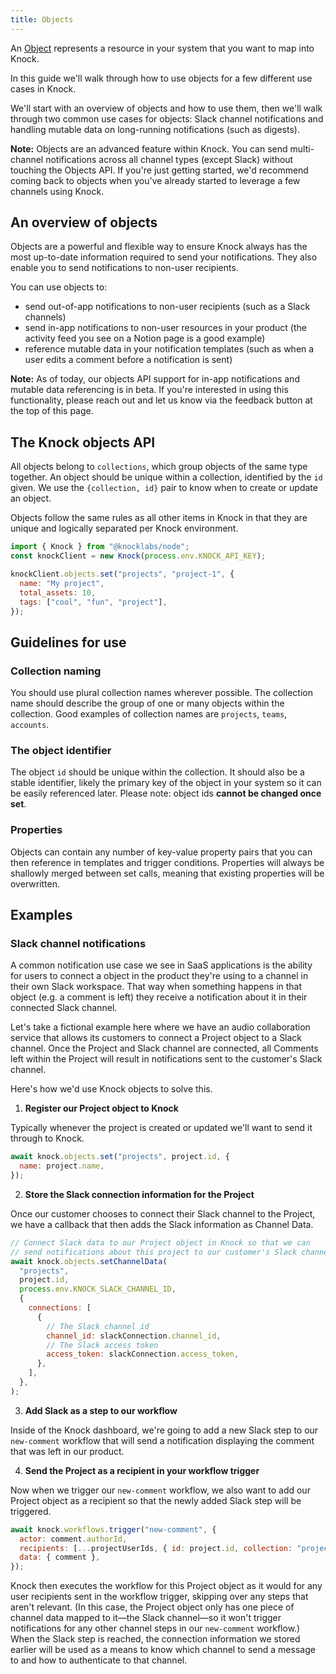 ```yaml
---
title: Objects
---
```


An [Object](/reference#objects) represents a resource in your system that you want to map into Knock.

In this guide we'll walk through how to use objects for a few different use cases in Knock.

We'll start with an overview of objects and how to use them, then we'll walk through two common use cases for objects: Slack channel notifications and handling mutable data on long-running notifications (such as digests).

**Note:** Objects are an advanced feature within Knock. You can send multi-channel notifications across all channel types (except Slack) without touching the Objects API. If you're just getting started, we'd recommend coming back to objects when you've already started to leverage a few channels using Knock.

## An overview of objects

Objects are a powerful and flexible way to ensure Knock always has the most up-to-date information required to send your notifications. They also enable you to send notifications to non-user recipients.

You can use objects to:

- send out-of-app notifications to non-user recipients (such as a Slack channels)
- send in-app notifications to non-user resources in your product (the activity feed you see on a Notion page is a good example)
- reference mutable data in your notification templates (such as when a user edits a comment before a notification is sent)

**Note:** As of today, our objects API support for in-app notifications and mutable data referencing is in beta. If you're interested in using this functionality, please reach out and let us know via the feedback button at the top of this page.

## The Knock objects API

All objects belong to `collections`, which group objects of the same type together. An object should be unique within a collection, identified by the `id` given. We use the `{collection, id}` pair to know when to create or update an object.

Objects follow the same rules as all other items in Knock in that they are unique and logically separated per Knock environment.

```javascript Set an object in Knock
import { Knock } from "@knocklabs/node";
const knockClient = new Knock(process.env.KNOCK_API_KEY);

knockClient.objects.set("projects", "project-1", {
  name: "My project",
  total_assets: 10,
  tags: ["cool", "fun", "project"],
});
```

## Guidelines for use

### Collection naming

You should use plural collection names wherever possible. The collection name should describe the group of one or many objects within the collection. Good examples of collection names are `projects`, `teams`, `accounts`.

### The object identifier

The object `id` should be unique within the collection. It should also be a stable identifier, likely the primary key of the object in your system so it can be easily referenced later. Please note: object ids **cannot be changed once set**.

### Properties

Objects can contain any number of key-value property pairs that you can then reference in templates and trigger conditions. Properties will always be shallowly merged between set calls, meaning that existing properties will be overwritten.

## Examples

### Slack channel notifications

A common notification use case we see in SaaS applications is the ability for users to connect a object in the product they're using to a channel in their own Slack workspace. That way when something happens in that object (e.g. a comment is left) they receive a notification about it in their connected Slack channel.

Let's take a fictional example here where we have an audio collaboration service that allows its customers to connect a Project object to a Slack channel. Once the Project and Slack channel are connected, all Comments left within the Project will result in notifications sent to the customer's Slack channel.

Here's how we'd use Knock objects to solve this.

1. **Register our Project object to Knock**

Typically whenever the project is created or updated we'll want to send it through to Knock.

```javascript Send project object to Knock
await knock.objects.set("projects", project.id, {
  name: project.name,
});
```

2. **Store the Slack connection information for the Project**

Once our customer chooses to connect their Slack channel to the Project, we have a callback that then adds the Slack information as Channel Data.

```javascript Store Slack connection on object
// Connect Slack data to our Project object in Knock so that we can
// send notifications about this project to our customer's Slack channel
await knock.objects.setChannelData(
  "projects",
  project.id,
  process.env.KNOCK_SLACK_CHANNEL_ID,
  {
    connections: [
      {
        // The Slack channel id
        channel_id: slackConnection.channel_id,
        // The Slack access token
        access_token: slackConnection.access_token,
      },
    ],
  },
);
```

3. **Add Slack as a step to our workflow**

Inside of the Knock dashboard, we're going to add a new Slack step to our `new-comment` workflow that will send a notification displaying the comment that was left in our product.

4. **Send the Project as a recipient in your workflow trigger**

Now when we trigger our `new-comment` workflow, we also want to add our Project object as a recipient so that the newly added Slack step will be triggered.

```javascript Workflow trigger with an object
await knock.workflows.trigger("new-comment", {
  actor: comment.authorId,
  recipients: [...projectUserIds, { id: project.id, collection: "projects" }],
  data: { comment },
});
```

Knock then executes the workflow for this Project object as it would for any user recipients sent in the workflow trigger, skipping over any steps that aren't relevant. (In this case, the Project object only has one piece of channel data mapped to it—the Slack channel—so it won't trigger notifications for any other channel steps in our `new-comment` workflow.) When the Slack step is reached, the connection information we stored earlier will be used as a means to know which channel to send a message to and how to authenticate to that channel.
